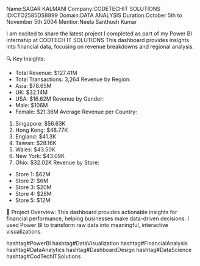 Name:SAGAR KALMANI
Company:CODETECHIT SOLUTIONS
ID:CTO2585DS8899
Domain:DATA ANALYSIS
Duration:October 5th to November 5th 2004
Mentior:Neela Santhosh Kumar

I am excited to share the latest project I completed as part of my Power BI internship at CODTECH IT SOLUTIONS This dashboard provides insights into financial data, focusing on revenue breakdowns and regional analysis.

🔍 Key Insights:
- Total Revenue: $127.41M 
- Total Transactions: 3,264 
Revenue by Region:
 - Asia: $78.65M
 - UK: $32.14M
 - USA: $16.62M 
Revenue by Gender:
 - Male: $106M
 - Female: $21.36M 
Average Revenue per Country:
 1. Singapore: $56.63K
 2. Hong Kong: $48.77K
 3. England: $41.3K
 4. Taiwan: $28.16K
 5. Wales: $43.50K
 6. New York: $43.09K
 7. Ohio: $32.02K
Revenue by Store:
 - Store 1: $62M
 - Store 2: $6M
 - Store 3: $20M
 - Store 4: $28M
 - Store 5: $12M 

💼 Project Overview:
This dashboard provides actionable insights for financial performance, helping businesses make data-driven decisions. I used Power BI to transform raw data into meaningful, interactive visualizations.

hashtag#PowerBI hashtag#DataVisualization hashtag#FinancialAnalysis hashtag#DataAnalytics hashtag#DashboardDesign hashtag#DataScience hashtag#CodTechITSolutions
